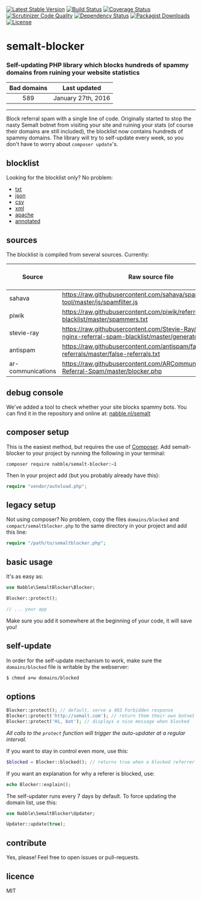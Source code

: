 [![Latest Stable Version](https://img.shields.io/packagist/v/nabble/semalt-blocker.svg)](https://packagist.org/packages/nabble/semalt-blocker)
[![Build Status](https://img.shields.io/travis/nabble/semalt-blocker.svg)](https://travis-ci.org/nabble/semalt-blocker)
[![Coverage Status](https://img.shields.io/coveralls/nabble/semalt-blocker.svg)](https://coveralls.io/r/nabble/semalt-blocker?branch=master)
[![Scrutinizer Code Quality](https://img.shields.io/scrutinizer/g/nabble/semalt-blocker.svg)](https://scrutinizer-ci.com/g/nabble/semalt-blocker/?branch=master)
[![Dependency Status](https://www.versioneye.com/php/nabble:semalt-blocker/badge.svg)](https://www.versioneye.com/php/nabble:semalt-blocker)
[![Packagist Downloads](https://img.shields.io/packagist/dt/nabble/semalt-blocker.svg)](https://packagist.org/packages/nabble/semalt-blocker)
[![License](https://img.shields.io/packagist/l/nabble/semalt-blocker.svg)](https://packagist.org/packages/nabble/semalt-blocker)

semalt-blocker
==============

### Self-updating PHP library which blocks hundreds of spammy domains from ruining your website statistics

| Bad domains     | Last updated            |
|:---------------:|:-----------------------:|
| 589 | January 27th, 2016 |

---

Block referral spam with a single line of code. Originally started to stop the nasty Semalt botnet from visiting your site and ruining your stats (of course their domains are still included), the blocklist now contains hundreds of spammy domains. The library will try to self-update every week, so you don't have to worry about `composer update`'s. 

## blocklist

Looking for the blocklist only? No problem:

 - [txt](https://raw.githubusercontent.com/nabble/semalt-blocker/master/domains/blocked)
 - [json](https://raw.githubusercontent.com/nabble/semalt-blocker/master/domains/blocked.json)
 - [csv](https://raw.githubusercontent.com/nabble/semalt-blocker/master/domains/blocked.csv)
 - [xml](https://raw.githubusercontent.com/nabble/semalt-blocker/master/domains/blocked.xml)
 - [apache](https://raw.githubusercontent.com/nabble/semalt-blocker/master/domains/blocked.conf)
 - [annotated](https://raw.githubusercontent.com/nabble/semalt-blocker/master/domains/annotated.json)
 
## sources

The blocklist is compiled from several sources. Currently:

| Source            | Raw source file        | Number of domains         |
|-------------------|------------------------|---------------------------|
| sahava | https://raw.githubusercontent.com/sahava/spam-filter-tool/master/js/spamfilter.js | 417 |
| piwik | https://raw.githubusercontent.com/piwik/referrer-spam-blacklist/master/spammers.txt | 330 |
| stevie-ray | https://raw.githubusercontent.com/Stevie-Ray/apache-nginx-referral-spam-blacklist/master/generator/domains.txt | 527 |
| antispam | https://raw.githubusercontent.com/antispam/false-referrals/master/false-referrals.txt | 136 |
| ar-communications | https://raw.githubusercontent.com/ARCommunications/Block-Referral-Spam/master/blocker.php | 376 |

## debug console

We've added a tool to check whether your site blocks spammy bots. You can find it in the repository and online at: [nabble.nl/semalt](http://nabble.nl/semalt)

## composer setup

This is the easiest method, but requires the use of [Composer](http://getcomposer.org). Add semalt-blocker to your
project by running the following in your terminal:

```shell
composer require nabble/semalt-blocker:~1
```

Then in your project add (but you probably already have this):

```php
require "vendor/autoload.php";
```

## legacy setup

Not using composer? No problem, copy the files `domains/blocked` and `compact/semaltblocker.php` to the same
directory in your project and add this line:

```php
require "/path/to/semaltblocker.php";
```

## basic usage

It's as easy as:

```php
use Nabble\SemaltBlocker\Blocker;

Blocker::protect();

// ... your app
```

Make sure you add it somewhere at the beginning of your code, it will save you!

## self-update

In order for the self-update mechanism to work, make sure the `domains/blocked` file is writable by the webserver:

```bash
$ chmod a+w domains/blocked
```

## options 

```php
Blocker::protect(); // default, serve a 403 Forbidden response
Blocker::protect('http://semalt.com'); // return them their own botnet traffic
Blocker::protect('Hi, bot'); // displays a nice message when blocked
```

_All calls to the `protect` function will trigger the auto-updater at a regular interval._

If you want to stay in control even more, use this:

```php
$blocked = Blocker::blocked(); // returns true when a blocked referrer is detected
```

If you want an explanation for why a referer is blocked, use: 

```php
echo Blocker::explain();
```

The self-updater runs every 7 days by default. To force updating the domain list, use this:

```php
use Nabble\SemaltBlocker\Updater;

Updater::update(true);
```

## contribute

Yes, please! Feel free to open issues or pull-requests.

## licence

MIT
